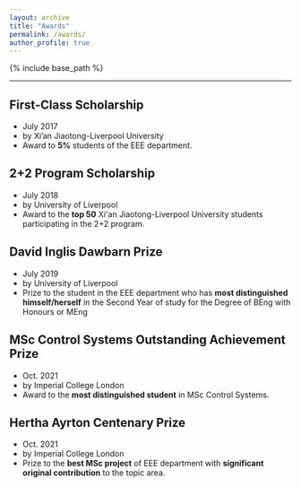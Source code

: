 ```yaml
---
layout: archive
title: "Awards"
permalink: /awards/
author_profile: true
---
```


{% include base_path %}

---

## First-Class Scholarship
* July 2017
* by Xi’an Jiaotong-Liverpool University
* Award to **5%** students of the EEE department.


## 2+2 Program Scholarship
* July 2018
* by University of Liverpool
* Award to the **top 50** Xi'an Jiaotong-Liverpool University students participating in the 2+2 program.


## David Inglis Dawbarn Prize
* July 2019
* by University of Liverpool
* Prize to the student in the EEE department who has **most distinguished himself/herself** in the Second Year of study for the Degree of BEng with Honours or MEng


## MSc Control Systems Outstanding Achievement Prize
* Oct. 2021
* by Imperial College London
* Award to the **most distinguished student** in MSc Control Systems.


## Hertha Ayrton Centenary Prize
* Oct. 2021
* by Imperial College London
* Prize to the **best MSc project** of EEE department with **significant original contribution** to the topic area.

